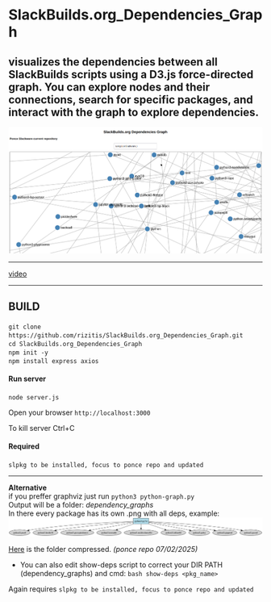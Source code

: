 # SlackBuilds.org_Dependencies_Graph
visualizes the dependencies between all SlackBuilds scripts using a D3.js force-directed graph. You can explore nodes and their connections, search for specific packages, and interact with the graph to explore dependencies.
---

![image](./image.png)

--- 

[video](https://www.youtube.com/watch?v=Qvsoa1hI_Z8)

---

## BUILD 

`git clone https://github.com/rizitis/SlackBuilds.org_Dependencies_Graph.git` <br>
`cd SlackBuilds.org_Dependencies_Graph` <br>
`npm init -y` <br>
`npm install express axios` <br>

#### Run server
`node server.js`<br>

Open your browser `http://localhost:3000` <br>

To kill server Ctrl+C 

#### Required
`slpkg to be installed, focus to ponce repo and updated`


---

**Alternative** 
<br>if you preffer graphviz just run `python3 python-graph.py`<br>
Output will be a folder: *dependency_graphs* <br>
In there every package has its own .png with all deps, example:<br>
![python3-py7zr](./python3-py7zr_dependencies.png)

[Here](https://github.com/rizitis/SlackBuilds.org_Dependencies_Graph/raw/refs/heads/main/dependency_graphs.tar.gz) is the folder compressed. *(ponce repo 07/02/2025)*

- You can also edit show-deps script to correct your DIR PATH (dependency_graphs) and cmd: `bash show-deps <pkg_name>` 

Again requires `slpkg to be installed, focus to ponce repo and updated`



